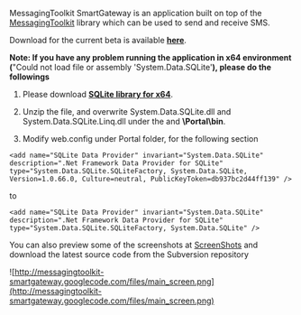 MessagingToolkit SmartGateway is an application built on top of the [MessagingToolkit](http://twit88.com/platform/projects/show/messagingtoolkit) library which can be used to send and receive SMS.

Download for the current beta is available **[here](http://messagingtoolkit-smartgateway.googlecode.com/files/SmartGateway-beta.msi)**.




**Note: If you have any problem running the application in x64 environment (**"Could not load file or assembly 'System.Data.SQLite'**), please do the followings**

1. Please download **[SQLite library for x64](http://messagingtoolkit-smartgateway.googlecode.com/files/System.Data.SQLite_x64_net40.zip)**.

2. Unzip the file, and overwrite System.Data.SQLite.dll and System.Data.SQLite.Linq.dll under the **<Installation Folder>** and **<Installation Folder>\Portal\bin**.

3. Modify web.config under Portal folder, for the following section

`<add name="SQLite Data Provider" invariant="System.Data.SQLite" description=".Net Framework Data Provider for SQLite" type="System.Data.SQLite.SQLiteFactory, System.Data.SQLite, Version=1.0.66.0, Culture=neutral, PublicKeyToken=db937bc2d44ff139" />`

to

`<add name="SQLite Data Provider" invariant="System.Data.SQLite" description=".Net Framework Data Provider for SQLite" type="System.Data.SQLite.SQLiteFactory, System.Data.SQLite" />`





You can also preview some of the screenshots at [ScreenShots](ScreenShots.md) and download the latest source code from the Subversion repository

![http://messagingtoolkit-smartgateway.googlecode.com/files/main_screen.png](http://messagingtoolkit-smartgateway.googlecode.com/files/main_screen.png)